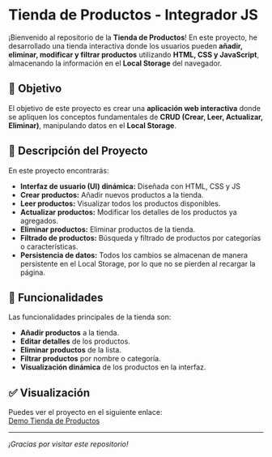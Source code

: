 # Tienda de Productos - Integrador JS

¡Bienvenido al repositorio de la **Tienda de Productos**! En este proyecto, he desarrollado una tienda interactiva donde los usuarios pueden **añadir, eliminar, modificar y filtrar productos** utilizando **HTML, CSS y JavaScript**, almacenando la información en el **Local Storage** del navegador.

## 📌 Objetivo

El objetivo de este proyecto es crear una **aplicación web interactiva** donde se apliquen los conceptos fundamentales de **CRUD (Crear, Leer, Actualizar, Eliminar)**, manipulando datos en el **Local Storage**.

## 📂 Descripción del Proyecto

En este proyecto encontrarás:

- **Interfaz de usuario (UI) dinámica:** Diseñada con HTML, CSS y JS
- **Crear productos:** Añadir nuevos productos a la tienda.
- **Leer productos:** Visualizar todos los productos disponibles.
- **Actualizar productos:** Modificar los detalles de los productos ya agregados.
- **Eliminar productos:** Eliminar productos de la tienda.
- **Filtrado de productos:** Búsqueda y filtrado de productos por categorías o características.
- **Persistencia de datos:** Todos los cambios se almacenan de manera persistente en el Local Storage, por lo que no se pierden al recargar la página.

## 📑 Funcionalidades

Las funcionalidades principales de la tienda son:

- **Añadir productos** a la tienda.
- **Editar detalles** de los productos.
- **Eliminar productos** de la lista.
- **Filtrar productos** por nombre o categoría.
- **Visualización dinámica** de los productos en la interfaz.

## ✅ Visualización

Puedes ver el proyecto en el siguiente enlace:  
[Demo Tienda de Productos]()

---

_¡Gracias por visitar este repositorio!_

